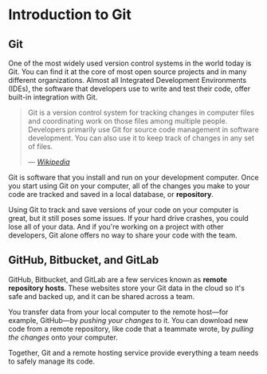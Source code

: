 # Introduction to Git

## Git
One of the most widely used version control systems in the world today is Git. You can find it at the core of most open source projects and in many different organizations. Almost all Integrated Development Environments (IDEs), the software that developers use to write and test their code, offer built-in integration with Git.

> Git is a version control system for tracking changes in computer files and coordinating work on those files among multiple people. Developers primarily use Git for source code management in software development. You can also use it to keep track of changes in any set of files.
> 
> — _[Wikipedia](https://en.wikipedia.org/wiki/Git)_

Git is software that you install and run on your development computer. Once you start using Git on your computer, all of the changes you make to your code are tracked and saved in a local database, or **repository**.

Using Git to track and save versions of your code on your computer is great, but it still poses some issues. If your hard drive crashes, you could lose all of your data. And if you're working on a project with other developers, Git alone offers no way to share your code with the team.

## GitHub, Bitbucket, and GitLab
GitHub, Bitbucket, and GitLab are a few services known as **remote repository hosts**. These websites store your Git data in the cloud so it's safe and backed up, and it can be shared across a team.

You transfer data from your local computer to the remote host—for example, GitHub—by _pushing your changes_ to it. You can download new code from a remote repository, like code that a teammate wrote, by _pulling the changes_ onto your computer.

Together, Git and a remote hosting service provide everything a team needs to safely manage its code.